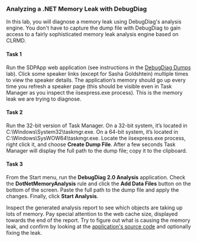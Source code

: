 ### Analyzing a .NET Memory Leak with DebugDiag

In this lab, you will diagnose a memory leak using DebugDiag's analysis engine. You don't have to capture the dump file with DebugDiag to gain access to a fairly sophisticated memory leak analysis engine based on CLRMD.

#### Task 1

Run the SDPApp web application (see instructions in the [DebugDiag Dumps](../dbg-dumps-debugdiag/) lab). Click some speaker links (except for Sasha Goldshtein) multiple times to view the speaker details. The application’s memory should go up every time you refresh a speaker page (this should be visible even in Task Manager as you inspect the iisexpress.exe process). This is the memory leak we are trying to diagnose.

#### Task 2

Run the 32-bit version of Task Manager. On a 32-bit system, it’s located in C:\Windows\System32\taskmgr.exe. On a 64-bit system, it’s located in C:\Windows\SysWOW64\taskmgr.exe. Locate the iisexpress.exe process, right click it, and choose **Create Dump File**. After a few seconds Task Manager will display the full path to the dump file; copy it to the clipboard.

#### Task 3 

From the Start menu, run the **DebugDiag 2.0 Analysis** application. Check the **DotNetMemoryAnalysis** rule and click the **Add Data Files** button on the bottom of the screen. Paste the full path to the dump file and apply the changes. Finally, click **Start Analysis**.

Inspect the generated analysis report to see which objects are taking up lots of memory. Pay special attention to the web cache size, displayed towards the end of the report. Try to figure out what is causing the memory leak, and confirm by looking at the [application's source code](../dbg-dumps-debugdiag/src) and optionally fixing the leak.
